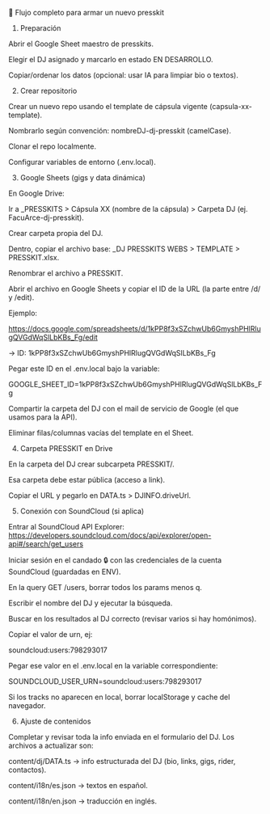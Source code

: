 🔧 Flujo completo para armar un nuevo presskit
1) Preparación

Abrir el Google Sheet maestro de presskits.

Elegir el DJ asignado y marcarlo en estado EN DESARROLLO.

Copiar/ordenar los datos (opcional: usar IA para limpiar bio o textos).

2) Crear repositorio

Crear un nuevo repo usando el template de cápsula vigente (capsula-xx-template).

Nombrarlo según convención: nombreDJ-dj-presskit (camelCase).

Clonar el repo localmente.

Configurar variables de entorno (.env.local).

3) Google Sheets (gigs y data dinámica)

En Google Drive:

Ir a _PRESSKITS > Cápsula XX (nombre de la cápsula) > Carpeta DJ (ej. FacuArce-dj-presskit).

Crear carpeta propia del DJ.

Dentro, copiar el archivo base:
_DJ PRESSKITS WEBS > TEMPLATE > PRESSKIT.xlsx.

Renombrar el archivo a PRESSKIT.

Abrir el archivo en Google Sheets y copiar el ID de la URL (la parte entre /d/ y /edit).

Ejemplo:

https://docs.google.com/spreadsheets/d/1kPP8f3xSZchwUb6GmyshPHlRlugQVGdWqSlLbKBs_Fg/edit


→ ID: 1kPP8f3xSZchwUb6GmyshPHlRlugQVGdWqSlLbKBs_Fg

Pegar este ID en el .env.local bajo la variable:

GOOGLE_SHEET_ID=1kPP8f3xSZchwUb6GmyshPHlRlugQVGdWqSlLbKBs_Fg


Compartir la carpeta del DJ con el mail de servicio de Google (el que usamos para la API).

Eliminar filas/columnas vacías del template en el Sheet.

4) Carpeta PRESSKIT en Drive

En la carpeta del DJ crear subcarpeta PRESSKIT/.

Esa carpeta debe estar pública (acceso a link).

Copiar el URL y pegarlo en DATA.ts > DJINFO.driveUrl.

5) Conexión con SoundCloud (si aplica)

Entrar al SoundCloud API Explorer:
https://developers.soundcloud.com/docs/api/explorer/open-api#/search/get_users

Iniciar sesión en el candado 🔒 con las credenciales de la cuenta SoundCloud (guardadas en ENV).

En la query GET /users, borrar todos los params menos q.

Escribir el nombre del DJ y ejecutar la búsqueda.

Buscar en los resultados al DJ correcto (revisar varios si hay homónimos).

Copiar el valor de urn, ej:

soundcloud:users:798293017


Pegar ese valor en el .env.local en la variable correspondiente:

SOUNDCLOUD_USER_URN=soundcloud:users:798293017


Si los tracks no aparecen en local, borrar localStorage y cache del navegador.

6) Ajuste de contenidos

Completar y revisar toda la info enviada en el formulario del DJ.
Los archivos a actualizar son:

content/dj/DATA.ts → info estructurada del DJ (bio, links, gigs, rider, contactos).

content/i18n/es.json → textos en español.

content/i18n/en.json → traducción en inglés.
